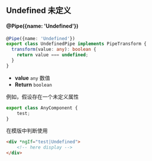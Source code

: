 ## Undefined 未定义

#### @Pipe({name: 'Undefined'})

```typescript
@Pipe({name: 'Undefined'})
export class UndefinedPipe implements PipeTransform {
  transform(value: any): boolean {
    return value === undefined;
  }
}
```

- **value** `any` 数值
- **Return** `boolean`

例如，假设存在一个未定义属性

```typescript
export class AnyComponent {
    test;
}
```

在模版中判断使用

```html
<div *ngIf="test|Undefined">
    <!-- here display -->
</div>
```

